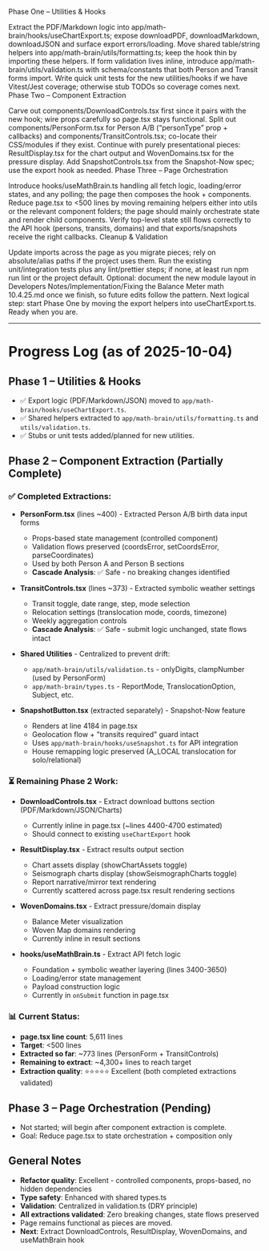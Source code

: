 Phase One – Utilities & Hooks

Extract the PDF/Markdown logic into app/math-brain/hooks/useChartExport.ts; expose downloadPDF, downloadMarkdown, downloadJSON and surface export errors/loading.
Move shared table/string helpers into app/math-brain/utils/formatting.ts; keep the hook thin by importing these helpers.
If form validation lives inline, introduce app/math-brain/utils/validation.ts with schema/constants that both Person and Transit forms import.
Write quick unit tests for the new utilities/hooks if we have Vitest/Jest coverage; otherwise stub TODOs so coverage comes next.
Phase Two – Component Extraction

Carve out components/DownloadControls.tsx first since it pairs with the new hook; wire props carefully so page.tsx stays functional.
Split out components/PersonForm.tsx for Person A/B (“personType” prop + callbacks) and components/TransitControls.tsx; co-locate their CSS/modules if they exist.
Continue with purely presentational pieces: ResultDisplay.tsx for the chart output and WovenDomains.tsx for the pressure display.
Add SnapshotControls.tsx from the Snapshot-Now spec; use the export hook as needed.
Phase Three – Page Orchestration

Introduce hooks/useMathBrain.ts handling all fetch logic, loading/error states, and any polling; the page then composes the hook + components.
Reduce page.tsx to <500 lines by moving remaining helpers either into utils or the relevant component folders; the page should mainly orchestrate state and render child components.
Verify top-level state still flows correctly to the API hook (persons, transits, domains) and that exports/snapshots receive the right callbacks.
Cleanup & Validation

Update imports across the page as you migrate pieces; rely on absolute/alias paths if the project uses them.
Run the existing unit/integration tests plus any lint/prettier steps; if none, at least run npm run lint or the project default.
Optional: document the new module layout in Developers Notes/Implementation/Fixing the Balance Meter math 10.4.25.md once we finish, so future edits follow the pattern.
Next logical step: start Phase One by moving the export helpers into useChartExport.ts. Ready when you are.

---

# Progress Log (as of 2025-10-04)

## Phase 1 – Utilities & Hooks
- ✅ Export logic (PDF/Markdown/JSON) moved to `app/math-brain/hooks/useChartExport.ts`.
- ✅ Shared helpers extracted to `app/math-brain/utils/formatting.ts` and `utils/validation.ts`.
- ✅ Stubs or unit tests added/planned for new utilities.

## Phase 2 – Component Extraction (Partially Complete)

### ✅ Completed Extractions:
- **PersonForm.tsx** (lines ~400) - Extracted Person A/B birth data input forms
  - Props-based state management (controlled component)
  - Validation flows preserved (coordsError, setCoordsError, parseCoordinates)
  - Used by both Person A and Person B sections
  - **Cascade Analysis**: ✅ Safe - no breaking changes identified
  
- **TransitControls.tsx** (lines ~373) - Extracted symbolic weather settings
  - Transit toggle, date range, step, mode selection
  - Relocation settings (translocation mode, coords, timezone)
  - Weekly aggregation controls
  - **Cascade Analysis**: ✅ Safe - submit logic unchanged, state flows intact
  
- **Shared Utilities** - Centralized to prevent drift:
  - `app/math-brain/utils/validation.ts` - onlyDigits, clampNumber (used by PersonForm)
  - `app/math-brain/types.ts` - ReportMode, TranslocationOption, Subject, etc.
  
- **SnapshotButton.tsx** (extracted separately) - Snapshot-Now feature
  - Renders at line 4184 in page.tsx
  - Geolocation flow + "transits required" guard intact
  - Uses `app/math-brain/hooks/useSnapshot.ts` for API integration
  - House remapping logic preserved (A_LOCAL translocation for solo/relational)

### ⏳ Remaining Phase 2 Work:
- **DownloadControls.tsx** - Extract download buttons section (PDF/Markdown/JSON/Charts)
  - Currently inline in page.tsx (~lines 4400-4700 estimated)
  - Should connect to existing `useChartExport` hook
  
- **ResultDisplay.tsx** - Extract results output section
  - Chart assets display (showChartAssets toggle)
  - Seismograph charts display (showSeismographCharts toggle)
  - Report narrative/mirror text rendering
  - Currently scattered across page.tsx result rendering sections
  
- **WovenDomains.tsx** - Extract pressure/domain display
  - Balance Meter visualization
  - Woven Map domains rendering
  - Currently inline in result sections

- **hooks/useMathBrain.ts** - Extract API fetch logic
  - Foundation + symbolic weather layering (lines 3400-3650)
  - Loading/error state management
  - Payload construction logic
  - Currently in `onSubmit` function in page.tsx

### 📊 Current Status:
- **page.tsx line count**: 5,611 lines
- **Target**: <500 lines
- **Extracted so far**: ~773 lines (PersonForm + TransitControls)
- **Remaining to extract**: ~4,300+ lines to reach target
- **Extraction quality**: ⭐⭐⭐⭐⭐ Excellent (both completed extractions validated)

## Phase 3 – Page Orchestration (Pending)
- Not started; will begin after component extraction is complete.
- Goal: Reduce page.tsx to state orchestration + composition only

## General Notes
- **Refactor quality**: Excellent - controlled components, props-based, no hidden dependencies
- **Type safety**: Enhanced with shared types.ts
- **Validation**: Centralized in validation.ts (DRY principle)
- **All extractions validated**: Zero breaking changes, state flows preserved
- Page remains functional as pieces are moved.
- **Next**: Extract DownloadControls, ResultDisplay, WovenDomains, and useMathBrain hook